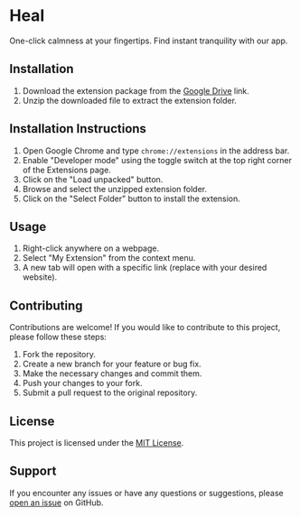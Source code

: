 # Heal
One-click calmness at your fingertips. Find instant tranquility with our app.

## Installation

1. Download the extension package from the [Google Drive]([your_google_drive_link](https://drive.google.com/drive/u/0/folders/1Aawg47iK_924gTSHCo1_BmLNprxhci69)) link.
2. Unzip the downloaded file to extract the extension folder.

## Installation Instructions

1. Open Google Chrome and type `chrome://extensions` in the address bar.
2. Enable "Developer mode" using the toggle switch at the top right corner of the Extensions page.
3. Click on the "Load unpacked" button.
4. Browse and select the unzipped extension folder.
5. Click on the "Select Folder" button to install the extension.

## Usage

1. Right-click anywhere on a webpage.
2. Select "My Extension" from the context menu.
3. A new tab will open with a specific link (replace with your desired website).

## Contributing

Contributions are welcome! If you would like to contribute to this project, please follow these steps:

1. Fork the repository.
2. Create a new branch for your feature or bug fix.
3. Make the necessary changes and commit them.
4. Push your changes to your fork.
5. Submit a pull request to the original repository.

## License

This project is licensed under the [MIT License](LICENSE).

## Support

If you encounter any issues or have any questions or suggestions, please [open an issue](https://github.com/phnumbahwan/Heal/issues) on GitHub.
